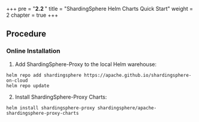 +++
pre = "<b>2.2 </b>"
title = "ShardingSphere Helm Charts Quick Start"
weight = 2
chapter = true
+++

## Procedure

### Online Installation

1. Add ShardingSphere-Proxy to the local Helm warehouse:

```shell
helm repo add shardingsphere https://apache.github.io/shardingsphere-on-cloud
helm repo update
```

2. Install ShardingSphere-Proxy Charts:

```shell
helm install shardingsphere-proxy shardingsphere/apache-shardingsphere-proxy-charts 
```
